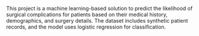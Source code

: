 This project is a machine learning-based solution to predict the likelihood of surgical complications for patients based on their medical history, demographics, and surgery details. The dataset includes synthetic patient records, and the model uses logistic regression for classification.
